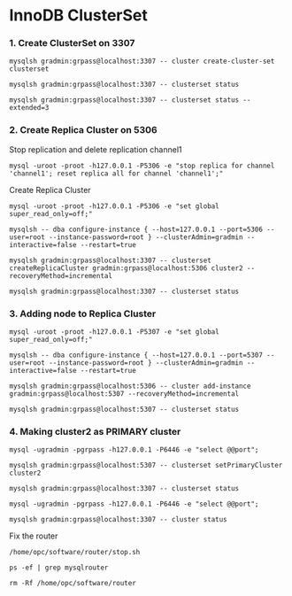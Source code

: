 # InnoDB ClusterSet
### 1. Create ClusterSet on 3307
```
mysqlsh gradmin:grpass@localhost:3307 -- cluster create-cluster-set clusterset

mysqlsh gradmin:grpass@localhost:3307 -- clusterset status

mysqlsh gradmin:grpass@localhost:3307 -- clusterset status --extended=3
```
### 2. Create Replica Cluster on 5306
Stop replication and delete replication channel1
```
mysql -uroot -proot -h127.0.0.1 -P5306 -e "stop replica for channel 'channel1'; reset replica all for channel 'channel1';"
```
Create Replica Cluster 
```
mysql -uroot -proot -h127.0.0.1 -P5306 -e "set global super_read_only=off;"

mysqlsh -- dba configure-instance { --host=127.0.0.1 --port=5306 --user=root --instance-password=root } --clusterAdmin=gradmin --interactive=false --restart=true

mysqlsh gradmin:grpass@localhost:3307 -- clusterset createReplicaCluster gradmin:grpass@localhost:5306 cluster2 --recoveryMethod=incremental

mysqlsh gradmin:grpass@localhost:3307 -- clusterset status
```
### 3. Adding node to Replica Cluster
```
mysql -uroot -proot -h127.0.0.1 -P5307 -e "set global super_read_only=off;"

mysqlsh -- dba configure-instance { --host=127.0.0.1 --port=5307 --user=root --instance-password=root } --clusterAdmin=gradmin --interactive=false --restart=true

mysqlsh gradmin:grpass@localhost:5306 -- cluster add-instance gradmin:grpass@localhost:5307 --recoveryMethod=incremental

mysqlsh gradmin:grpass@localhost:5307 -- clusterset status
```
### 4. Making cluster2 as PRIMARY cluster
```
mysql -ugradmin -pgrpass -h127.0.0.1 -P6446 -e "select @@port";

mysqlsh gradmin:grpass@localhost:5307 -- clusterset setPrimaryCluster cluster2

mysqlsh gradmin:grpass@localhost:3307 -- clusterset status

mysql -ugradmin -pgrpass -h127.0.0.1 -P6446 -e "select @@port";

mysqlsh gradmin:grpass@localhost:3307 -- cluster status
```
Fix the router
```
/home/opc/software/router/stop.sh

ps -ef | grep mysqlrouter

rm -Rf /home/opc/software/router


```

